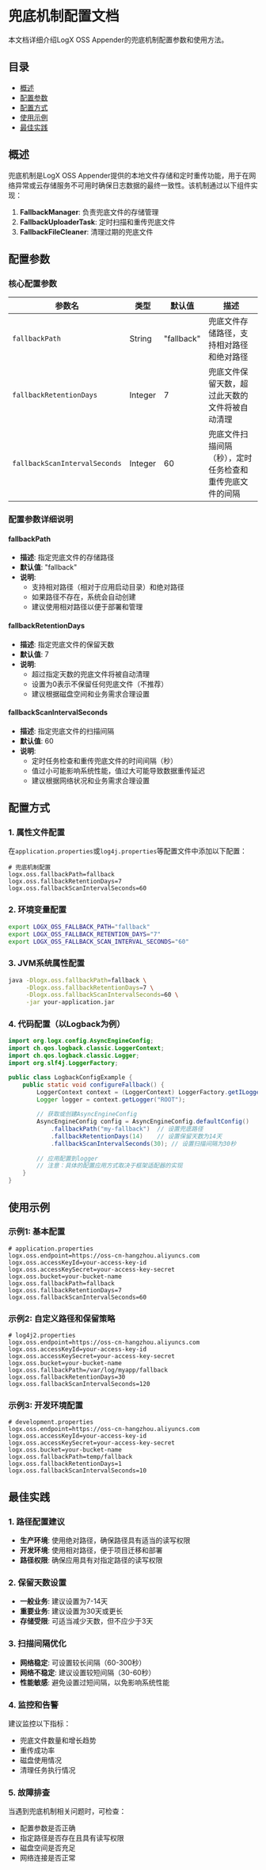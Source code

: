 # 兜底机制配置文档

本文档详细介绍LogX OSS Appender的兜底机制配置参数和使用方法。

## 目录

- [概述](#概述)
- [配置参数](#配置参数)
- [配置方式](#配置方式)
- [使用示例](#使用示例)
- [最佳实践](#最佳实践)

## 概述

兜底机制是LogX OSS Appender提供的本地文件存储和定时重传功能，用于在网络异常或云存储服务不可用时确保日志数据的最终一致性。该机制通过以下组件实现：

1. **FallbackManager**: 负责兜底文件的存储管理
2. **FallbackUploaderTask**: 定时扫描和重传兜底文件
3. **FallbackFileCleaner**: 清理过期的兜底文件

## 配置参数

### 核心配置参数

| 参数名 | 类型 | 默认值 | 描述 |
|--------|------|--------|------|
| `fallbackPath` | String | "fallback" | 兜底文件存储路径，支持相对路径和绝对路径 |
| `fallbackRetentionDays` | Integer | 7 | 兜底文件保留天数，超过此天数的文件将被自动清理 |
| `fallbackScanIntervalSeconds` | Integer | 60 | 兜底文件扫描间隔（秒），定时任务检查和重传兜底文件的间隔 |

### 配置参数详细说明

#### fallbackPath
- **描述**: 指定兜底文件的存储路径
- **默认值**: "fallback"
- **说明**: 
  - 支持相对路径（相对于应用启动目录）和绝对路径
  - 如果路径不存在，系统会自动创建
  - 建议使用相对路径以便于部署和管理

#### fallbackRetentionDays
- **描述**: 指定兜底文件的保留天数
- **默认值**: 7
- **说明**: 
  - 超过指定天数的兜底文件将被自动清理
  - 设置为0表示不保留任何兜底文件（不推荐）
  - 建议根据磁盘空间和业务需求合理设置

#### fallbackScanIntervalSeconds
- **描述**: 指定兜底文件的扫描间隔
- **默认值**: 60
- **说明**: 
  - 定时任务检查和重传兜底文件的时间间隔（秒）
  - 值过小可能影响系统性能，值过大可能导致数据重传延迟
  - 建议根据网络状况和业务需求合理设置

## 配置方式

### 1. 属性文件配置

在`application.properties`或`log4j.properties`等配置文件中添加以下配置：

```properties
# 兜底机制配置
logx.oss.fallbackPath=fallback
logx.oss.fallbackRetentionDays=7
logx.oss.fallbackScanIntervalSeconds=60
```

### 2. 环境变量配置

```bash
export LOGX_OSS_FALLBACK_PATH="fallback"
export LOGX_OSS_FALLBACK_RETENTION_DAYS="7"
export LOGX_OSS_FALLBACK_SCAN_INTERVAL_SECONDS="60"
```

### 3. JVM系统属性配置

```bash
java -Dlogx.oss.fallbackPath=fallback \
     -Dlogx.oss.fallbackRetentionDays=7 \
     -Dlogx.oss.fallbackScanIntervalSeconds=60 \
     -jar your-application.jar
```

### 4. 代码配置（以Logback为例）

```java
import org.logx.config.AsyncEngineConfig;
import ch.qos.logback.classic.LoggerContext;
import ch.qos.logback.classic.Logger;
import org.slf4j.LoggerFactory;

public class LogbackConfigExample {
    public static void configureFallback() {
        LoggerContext context = (LoggerContext) LoggerFactory.getILoggerFactory();
        Logger logger = context.getLogger("ROOT");
        
        // 获取或创建AsyncEngineConfig
        AsyncEngineConfig config = AsyncEngineConfig.defaultConfig()
            .fallbackPath("my-fallback")  // 设置兜底路径
            .fallbackRetentionDays(14)    // 设置保留天数为14天
            .fallbackScanIntervalSeconds(30); // 设置扫描间隔为30秒
        
        // 应用配置到logger
        // 注意：具体的配置应用方式取决于框架适配器的实现
    }
}
```

## 使用示例

### 示例1: 基本配置

```properties
# application.properties
logx.oss.endpoint=https://oss-cn-hangzhou.aliyuncs.com
logx.oss.accessKeyId=your-access-key-id
logx.oss.accessKeySecret=your-access-key-secret
logx.oss.bucket=your-bucket-name
logx.oss.fallbackPath=fallback
logx.oss.fallbackRetentionDays=7
logx.oss.fallbackScanIntervalSeconds=60
```

### 示例2: 自定义路径和保留策略

```properties
# log4j2.properties
logx.oss.endpoint=https://oss-cn-hangzhou.aliyuncs.com
logx.oss.accessKeyId=your-access-key-id
logx.oss.accessKeySecret=your-access-key-secret
logx.oss.bucket=your-bucket-name
logx.oss.fallbackPath=/var/log/myapp/fallback
logx.oss.fallbackRetentionDays=30
logx.oss.fallbackScanIntervalSeconds=120
```

### 示例3: 开发环境配置

```properties
# development.properties
logx.oss.endpoint=https://oss-cn-hangzhou.aliyuncs.com
logx.oss.accessKeyId=your-access-key-id
logx.oss.accessKeySecret=your-access-key-secret
logx.oss.bucket=your-bucket-name
logx.oss.fallbackPath=temp/fallback
logx.oss.fallbackRetentionDays=1
logx.oss.fallbackScanIntervalSeconds=10
```

## 最佳实践

### 1. 路径配置建议

- **生产环境**: 使用绝对路径，确保路径具有适当的读写权限
- **开发环境**: 使用相对路径，便于项目迁移和部署
- **路径权限**: 确保应用具有对指定路径的读写权限

### 2. 保留天数设置

- **一般业务**: 建议设置为7-14天
- **重要业务**: 建议设置为30天或更长
- **存储受限**: 可适当减少天数，但不应少于3天

### 3. 扫描间隔优化

- **网络稳定**: 可设置较长间隔（60-300秒）
- **网络不稳定**: 建议设置较短间隔（30-60秒）
- **性能敏感**: 避免设置过短间隔，以免影响系统性能

### 4. 监控和告警

建议监控以下指标：
- 兜底文件数量和增长趋势
- 重传成功率
- 磁盘使用情况
- 清理任务执行情况

### 5. 故障排查

当遇到兜底机制相关问题时，可检查：
- 配置参数是否正确
- 指定路径是否存在且具有读写权限
- 磁盘空间是否充足
- 网络连接是否正常